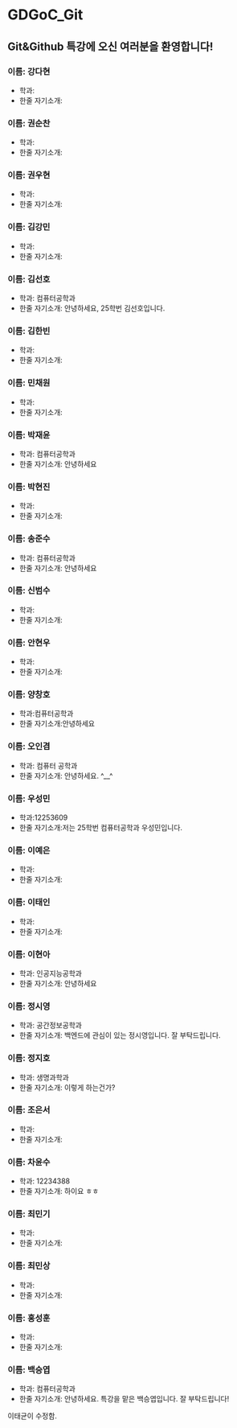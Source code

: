 # GDGoC_Git

## Git&Github 특강에 오신 여러분을 환영합니다!

### 이름: 강다현
- 학과:
- 한줄 자기소개:

### 이름: 권순찬
- 학과:
- 한줄 자기소개:

### 이름: 권우현
- 학과:
- 한줄 자기소개:

### 이름: 김강민
- 학과:
- 한줄 자기소개:

### 이름: 김선호
- 학과: 컴퓨터공학과
- 한줄 자기소개: 안녕하세요, 25학번 김선호입니다.

### 이름: 김한빈
- 학과:
- 한줄 자기소개:

### 이름: 민채원
- 학과:
- 한줄 자기소개:

### 이름: 박재윤
- 학과: 컴퓨터공학과
- 한줄 자기소개: 안녕하세요

### 이름: 박현진
- 학과:
- 한줄 자기소개:

### 이름: 송준수
- 학과: 컴퓨터공학과
- 한줄 자기소개: 안녕하세요

### 이름: 신범수
- 학과:
- 한줄 자기소개:

### 이름: 안현우
- 학과:
- 한줄 자기소개:

### 이름: 양창호
- 학과:컴퓨터공학과
- 한줄 자기소개:안녕하세요

### 이름: 오인겸
- 학과: 컴퓨터 공학과
- 한줄 자기소개: 안녕하세요. ^__^

### 이름: 우성민
- 학과:12253609
- 한줄 자기소개:저는 25학번 컴퓨터공학과 우성민입니다.

### 이름: 이예은
- 학과:
- 한줄 자기소개:

### 이름: 이태인
- 학과:
- 한줄 자기소개:

### 이름: 이현아
- 학과: 인공지능공학과
- 한줄 자기소개: 안녕하세요

### 이름: 정시영
- 학과: 공간정보공학과
- 한줄 자기소개: 백엔드에 관심이 있는 정시영입니다. 잘 부탁드립니다.

### 이름: 정지호
- 학과: 생명과학과
- 한줄 자기소개: 이렇게 하는건가?

### 이름: 조은서
- 학과:
- 한줄 자기소개:

### 이름: 차윤수
- 학과: 12234388
- 한줄 자기소개: 하이요 ㅎㅎ

### 이름: 최민기
- 학과:
- 한줄 자기소개:

### 이름: 최민상
- 학과:
- 한줄 자기소개:

### 이름: 홍성훈
- 학과:
- 한줄 자기소개:

### 이름: 백승엽
- 학과: 컴퓨터공학과
- 한줄 자기소개: 안녕하세요. 특강을 맡은 백승엽입니다. 잘 부탁드립니다!

이태균이 수정함.
